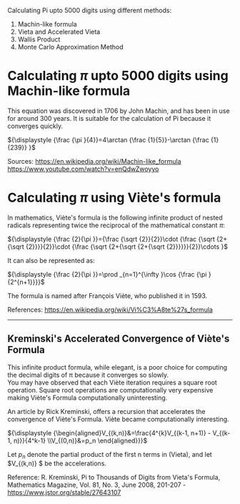 Calculating Pi upto 5000 digits using different methods:
1. Machin-like formula
2. Vieta and Accelerated Vieta
3. Wallis Product
4. Monte Carlo Approximation Method

# Calculating $\pi$ upto 5000 digits using Machin-like formula
This equation was discovered in 1706 by John Machin, and has been in use for around 300 years. It is suitable for the calculation of Pi because it converges quickly.

${\displaystyle {\frac  {\pi }{4}}=4\arctan {\frac  {1}{5}}-\arctan {\frac  {1}{239}} }$

Sources:
https://en.wikipedia.org/wiki/Machin-like_formula
https://www.youtube.com/watch?v=enQdwZwoyyo


# Calculating $\pi$ using Viète's formula

In mathematics, Viète's formula is the following infinite product of nested radicals representing twice the reciprocal of the mathematical constant $\pi$:

${\displaystyle {\frac {2}{\pi }}={\frac {\sqrt {2}}{2}}\cdot {\frac {\sqrt {2+{\sqrt {2}}}}{2}}\cdot {\frac {\sqrt {2+{\sqrt {2+{\sqrt {2}}}}}}{2}}\cdots }$

It can also be represented as:

${\displaystyle {\frac {2}{\pi }}=\prod _{n=1}^{\infty }\cos {\frac {\pi }{2^{n+1}}}}$

The formula is named after François Viète, who published it in 1593.

References: https://en.wikipedia.org/wiki/Vi%C3%A8te%27s_formula

---
## Kreminski's Accelerated Convergence of Viète's Formula

This infinite product formula, while elegant, is a poor choice for computing the decimal digits of π because it converges so slowly.  
You may have observed that each Viète iteration requires a square root operation.  Square root operations are computationally very expensive making Viète's Formula computationally uninteresting.

An article by Rick Kreminski, offers a recursion that accelerates the convergence of Viète's Formula. Viète became computationally interesting.

${\displaystyle {\begin{aligned}V_{(k,n)}&=\frac{4^{k}V_{(k-1, n+1)} - V_{(k-1, n)}}{4^k-1} \\V_{(0,n)}&=p_n \end{aligned}}}$

Let $p_n$ denote the partial product of the first n terms in (Vieta), and let $V_{(k,n)} $ be the accelerations.

Reference: R. Kreminski, Pi to Thousands of Digits from Vieta's Formula, Mathematics Magazine, Vol. 81, No. 3, June 2008, 201-207 - https://www.jstor.org/stable/27643107
